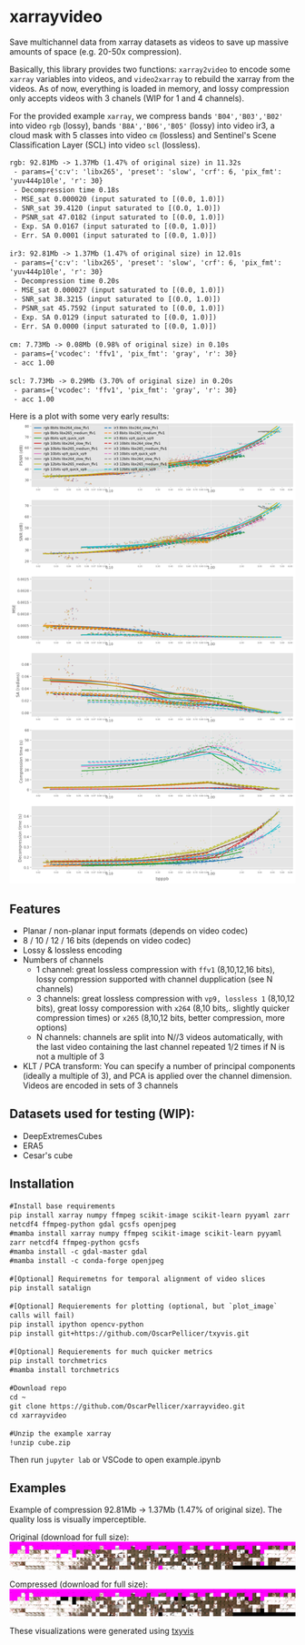 # xarrayvideo

Save multichannel data from xarray datasets as videos to save up massive amounts of space (e.g. 20-50x compression).

Basically, this library provides two functions: `xarray2video` to encode some `xarray` variables into videos, and `video2xarray` to rebuild the xarray from the videos. As of now, everything is loaded in memory, and lossy compression only accepts videos with 3 chanels (WIP for 1 and 4 channels).

For the provided example `xarray`, we compress bands `'B04','B03','B02'` into video `rgb` (lossy), bands `'B8A','B06','B05'` (lossy) into video ir3, a cloud mask with 5 classes into video `cm` (lossless) and Sentinel's Scene Classification Layer (SCL) into video `scl` (lossless).

```{}
rgb: 92.81Mb -> 1.37Mb (1.47% of original size) in 11.32s
 - params={'c:v': 'libx265', 'preset': 'slow', 'crf': 6, 'pix_fmt': 'yuv444p10le', 'r': 30}
 - Decompression time 0.18s
 - MSE_sat 0.000020 (input saturated to [(0.0, 1.0)])
 - SNR_sat 39.4120 (input saturated to [(0.0, 1.0)])
 - PSNR_sat 47.0182 (input saturated to [(0.0, 1.0)])
 - Exp. SA 0.0167 (input saturated to [(0.0, 1.0)])
 - Err. SA 0.0001 (input saturated to [(0.0, 1.0)])
 
ir3: 92.81Mb -> 1.37Mb (1.47% of original size) in 12.01s
 - params={'c:v': 'libx265', 'preset': 'slow', 'crf': 6, 'pix_fmt': 'yuv444p10le', 'r': 30}
 - Decompression time 0.20s
 - MSE_sat 0.000027 (input saturated to [(0.0, 1.0)])
 - SNR_sat 38.3215 (input saturated to [(0.0, 1.0)])
 - PSNR_sat 45.7592 (input saturated to [(0.0, 1.0)])
 - Exp. SA 0.0129 (input saturated to [(0.0, 1.0)])
 - Err. SA 0.0000 (input saturated to [(0.0, 1.0)])
 
cm: 7.73Mb -> 0.08Mb (0.98% of original size) in 0.10s
 - params={'vcodec': 'ffv1', 'pix_fmt': 'gray', 'r': 30}
 - acc 1.00
 
scl: 7.73Mb -> 0.29Mb (3.70% of original size) in 0.20s
 - params={'vcodec': 'ffv1', 'pix_fmt': 'gray', 'r': 30}
 - acc 1.00
```

Here is a plot with some very early results:
![Results](examples/results_bpppb.png)

## Features

- Planar / non-planar input formats (depends on video codec)
- 8 / 10 / 12 / 16 bits (depends on video codec)
- Lossy & lossless encoding
- Numbers of channels
  - 1 channel: great lossless compression with `ffv1` (8,10,12,16 bits), lossy compression supported with channel dupplication (see N channels)
  - 3 channels: great lossless compression with `vp9, lossless 1` (8,10,12 bits), great lossy comporession with `x264` (8,10 bits,. slightly quicker compression times) or `x265` (8,10,12 bits, better compression, more options) 
  - N channels: channels are split into N//3 videos automatically, with the last video containing the last channel repeated 1/2 times if N is not a multiple of 3
- KLT / PCA transform: You can specify a number of principal components (ideally a multiple of 3), and PCA is applied over the channel dimension. Videos are encoded in sets of 3 channels

## Datasets used for testing (WIP):
 - DeepExtremesCubes
 - ERA5
 - Cesar's cube

## Installation

```{bash}
#Install base requirements
pip install xarray numpy ffmpeg scikit-image scikit-learn pyyaml zarr netcdf4 ffmpeg-python gdal gcsfs openjpeg
#mamba install xarray numpy ffmpeg scikit-image scikit-learn pyyaml zarr netcdf4 ffmpeg-python gcsfs 
#mamba install -c gdal-master gdal
#mamba install -c conda-forge openjpeg

#[Optional] Requiremetns for temporal alignment of video slices
pip install satalign

#[Optional] Requierements for plotting (optional, but `plot_image` calls will fail)
pip install ipython opencv-python
pip install git+https://github.com/OscarPellicer/txyvis.git

#[Optional] Requierements for much quicker metrics
pip install torchmetrics
#mamba install torchmetrics

#Download repo
cd ~
git clone https://github.com/OscarPellicer/xarrayvideo.git
cd xarrayvideo

#Unzip the example xarray
!unzip cube.zip
```

Then run `jupyter lab` or VSCode to open example.ipynb

## Examples

Example of compression 92.81Mb -> 1.37Mb (1.47% of original size). The quality loss is visually imperceptible.

Original (download for full size):
![Original image](examples/RGB_original.jpg)

Compressed (download for full size):
![Compressed image](examples/RGB_compressed.jpg)

These visualizations were generated using [txyvis](https://github.com/OscarPellicer/txyvis)